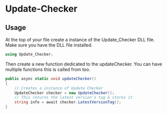 # Update-Checker

## Usage

At the top of your file create a instance of the Update_Checker DLL file. Make sure you have the DLL file installed.
```c#
using Update_Checker;
```

Then create a new function dedicated to the updateChecker. You can have multiple functions this is called from too.

```c#
public async static void updateChecker()
{
    // Creates a instance of Update Checker
    UpdateChecker checker = new UpdateChecker();
    // This returns the latest version's tag & stores it
    string info = await checker.LatestVersionTag();
}
```
